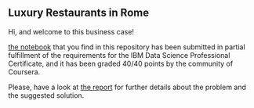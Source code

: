 ## Luxury Restaurants in Rome  

Hi, and welcome to this business case!  

[the notebook](https://github.com/andrea-dm/Luxury-Restaurants-in-Rome/blob/master/CapstoneProject.ipynb) that you find in this repository has been submitted in partial fulfillment of the requirements for the IBM Data Science Professional Certificate, and it has been graded 40/40 points by the community of Coursera.  

Please, have a look at [the report](https://github.com/andrea-dm/Luxury-Restaurants-in-Rome/blob/master/report.md) for further details about the problem and the suggested solution. 


